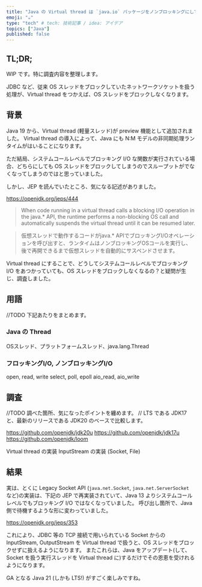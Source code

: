 ```yaml
---
title: "Java の Virtual thread は `java.io` パッケージをノンブロッキングにしてくれるのか"
emoji: "☕"
type: "tech" # tech: 技術記事 / idea: アイデア
topics: ["Java"]
published: false
---
```

## TL;DR;

WIP です。特に調査内容を整理します。

JDBC など、従来 OS スレッドをブロックしていたネットワークソケットを扱う処理が、Virtual thread をつかえば、OS スレッドをブロックしなくなります。

## 背景

Java 19 から、Virtual thread (軽量スレッド)が preview 機能として追加されました。
Virtual thread の導入によって、Java にも N:M モデルの非同期処理ランタイムがはいることになります。

ただ結局、システムコールレベルでブロッキング I/O な関数が実行されている場合、どちらにしても OS スレッドをブロックしてしまうのでスループットがでなくなってしまうのではと思っていました。

しかし、JEP を読んでいたところ、気になる記述がありました。

https://openjdk.org/jeps/444

> When code running in a virtual thread calls a blocking I/O operation in the java.* API, the runtime performs a non-blocking OS call and automatically suspends the virtual thread until it can be resumed later.

> 仮想スレッドで動作するコードがjava.* APIでブロッキングI/Oオペレーションを呼び出すと、ランタイムはノンブロッキングOSコールを実行し、後で再開できるまで仮想スレッドを自動的にサスペンドさせます。

Virtual thread にすることで、どうしてシステムコールレベルでブロッキング I/O をあつかっていても、OS スレッドをブロックしなくなるの？と疑問が生じ、調査しました。


## 用語

//TODO 下記あたりをまとめます。

### Java の Thread

OSスレッド、プラットフォームスレッド、java.lang.Thread

### フロッキングI/O, ノンブロッキングI/O

open, read, write
select, poll, epoll
aio_read, aio_write


## 調査

//TODO 調べた箇所、気になったポイントを纏めます。
// LTS である JDK17 と、最新のリリースである JDK20 のベースで比較します。

https://github.com/openjdk/jdk20u
https://github.com/openjdk/jdk17u
https://github.com/openjdk/loom

Virtual thread の実装
InputStream の実装 (Socket, File)


## 結果

実は、とくに Legacy Socket API (`java.net.Socket`, `java.net.ServerSocket` など)の実装は、下記の JEP で再実装されていて、Java 13 よりシステムコールレベルでもブロッキング I/O ではなくなっていました。
呼び出し箇所で、Java 側で待機するような形に変わっていました。

https://openjdk.org/jeps/353

これにより、JDBC 等の TCP 接続で用いられている Socket からの InputStream, OutputStream を Virtual thread で扱うと、OS スレッドをブロックせずに扱えるようになります。
またこれらは、Java をアップデート(して、Socket を扱う実行スレッドを Virtual thread に)するだけでその恩恵を受けれるようになります。

GA となる Java 21 (しかも LTS!) がすごく楽しみですね。
